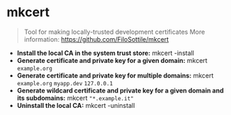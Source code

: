 # mkcert
> Tool for making locally-trusted development certificates
> More information: <https://github.com/FiloSottile/mkcert>
- **Install the local CA in the system trust store:**
mkcert -install
- **Generate certificate and private key for a given domain:**
mkcert `example.org`
- **Generate certificate and private key for multiple domains:**
mkcert `example.org` `myapp.dev` `127.0.0.1`
- **Generate wildcard certificate and private key for a given domain and its subdomains:**
mkcert `"*.example.it"`
- **Uninstall the local CA:**
mkcert -uninstall
